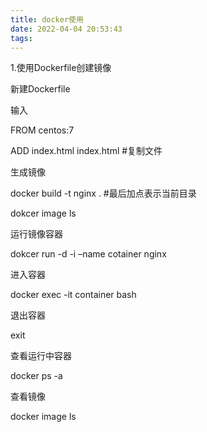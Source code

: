 ```yaml
---
title: docker使用
date: 2022-04-04 20:53:43
tags:
---
```


1.使用Dockerfile创建镜像

新建Dockerfile

输入

FROM centos:7

ADD index.html index.html #复制文件

生成镜像

docker build -t nginx . #最后加点表示当前目录

dokcer image ls

运行镜像容器

dokcer run -d -i –name cotainer nginx

进入容器

docker exec -it container bash

退出容器

exit

查看运行中容器

docker ps -a

查看镜像

docker image ls
